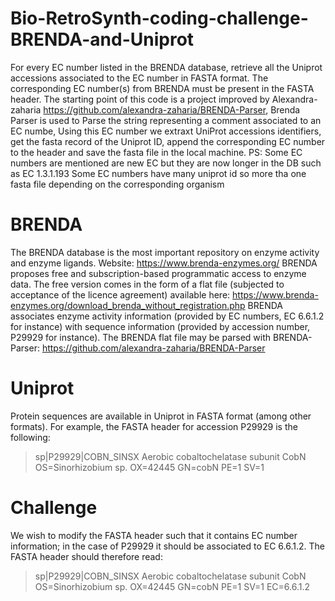 # Bio-RetroSynth-coding-challenge-BRENDA-and-Uniprot
For every EC number listed in the BRENDA database, retrieve all the Uniprot accessions associated to the EC number in FASTA format. The corresponding EC number(s) from BRENDA must be present in the FASTA header.
The starting point of this code is a project improved by Alexandra-zaharia https://github.com/alexandra-zaharia/BRENDA-Parser, Brenda Parser is used to Parse the string representing a comment associated to an EC numbe, Using this EC number we extraxt UniProt accessions identifiers, get the fasta record of the Uniprot ID, append the corresponding EC number to the header and save the fasta file in the local machine. 
PS: Some EC numbers are mentioned are new EC but they are now longer in the DB such as EC 1.3.1.193
Some EC numbers have many uniprot id so more tha one fasta file depending on the corresponding organism
# BRENDA
The BRENDA database is the most important repository on enzyme activity and enzyme
ligands. Website: https://www.brenda-enzymes.org/
BRENDA proposes free and subscription-based programmatic access to enzyme data. The
free version comes in the form of a flat file (subjected to acceptance of the licence
agreement) available here:
https://www.brenda-enzymes.org/download_brenda_without_registration.php
BRENDA associates enzyme activity information (provided by EC numbers, EC 6.6.1.2 for
instance) with sequence information (provided by accession number, P29929 for instance).
The BRENDA flat file may be parsed with BRENDA-Parser:
https://github.com/alexandra-zaharia/BRENDA-Parser
# Uniprot
Protein sequences are available in Uniprot in FASTA format (among other formats).
For example, the FASTA header for accession P29929 is the following:

>sp|P29929|COBN_SINSX Aerobic cobaltochelatase subunit CobN
OS=Sinorhizobium sp. OX=42445 GN=cobN PE=1 SV=1

# Challenge
We wish to modify the FASTA header such that it contains EC number information; in the
case of P29929 it should be associated to EC 6.6.1.2. The FASTA header should therefore
read:

>sp|P29929|COBN_SINSX Aerobic cobaltochelatase subunit CobN
OS=Sinorhizobium sp. OX=42445 GN=cobN PE=1 SV=1 EC=6.6.1.2
